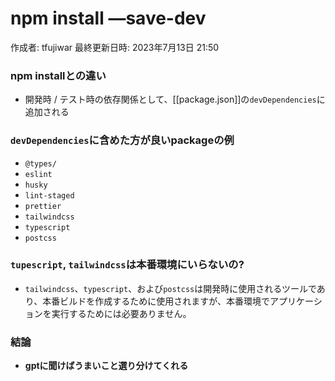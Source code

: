 # npm install —save-dev

作成者: tfujiwar
最終更新日時: 2023年7月13日 21:50

### npm installとの違い

- 開発時 / テスト時の依存関係として、[[package.json]]の`devDependencies`に追加される

### `devDependencies`に含めた方が良いpackageの例

- `@types/`
- `eslint`
- `husky`
- `lint-staged`
- `prettier`
- `tailwindcss`
- `typescript`
- `postcss`

### `tupescript`, `tailwindcss`は本番環境にいらないの?

- `tailwindcss`、`typescript`、および`postcss`は開発時に使用されるツールであり、本番ビルドを作成するために使用されますが、本番環境でアプリケーションを実行するためには必要ありません。

### 結論

- **gptに聞けばうまいこと選り分けてくれる**